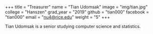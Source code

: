 +++
title = "Treasurer"
name = "Tian Udomsak"
image = "img/tian.jpg"
college = "Hanszen"
grad_year = "2019"
github = "tian000"
facebook = "tian000"
email = "nu4@rice.edu"
weight = "5"
+++

Tian Udomsak is a senior studying computer science and statistics.
